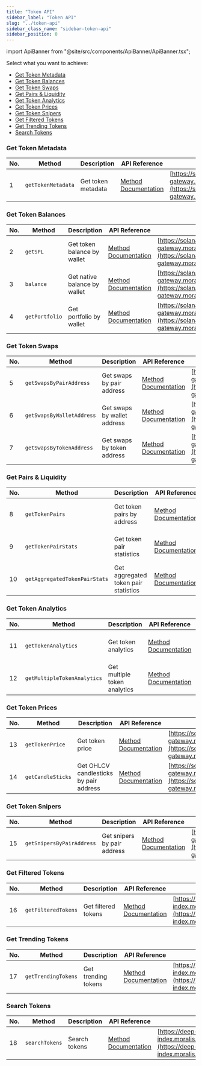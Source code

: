 ```yaml
---
title: "Token API"
sidebar_label: "Token API"
slug: "../token-api"
sidebar_class_name: "sidebar-token-api"
sidebar_position: 0
---
```


import ApiBanner from "@site/src/components/ApiBanner/ApiBanner.tsx";

Select what you want to achieve:

- [Get Token Metadata](#get-token-metadata)
- [Get Token Balances](#get-token-balances)
- [Get Token Swaps](#get-token-swaps)
- [Get Pairs & Liquidity](#get-pairs--liquidity)
- [Get Token Analytics](#get-token-analytics)
- [Get Token Prices](#get-token-prices)
- [Get Token Snipers](#get-token-snipers)
- [Get Filtered Tokens](#get-filtered-tokens)
- [Get Trending Tokens](#get-trending-tokens)
- [Search Tokens](#search-tokens)

### Get Token Metadata

| No. | Method             | Description        | API Reference                                                              | URL                                                                                                                                      |
| --- | ------------------ | ------------------ | -------------------------------------------------------------------------- | ---------------------------------------------------------------------------------------------------------------------------------------- |
| 1   | `getTokenMetadata` | Get token metadata | [Method Documentation](/web3-data-api/solana/reference/get-token-metadata) | [https://solana-gateway.moralis.io/token/:network/:address/metadata](https://solana-gateway.moralis.io/token/:network/:address/metadata) |

### Get Token Balances

| No. | Method         | Description                  | API Reference                                                             | URL                                                                                                                                            |
| --- | -------------- | ---------------------------- | ------------------------------------------------------------------------- | ---------------------------------------------------------------------------------------------------------------------------------------------- |
| 2   | `getSPL`       | Get token balance by wallet  | [Method Documentation](/web3-data-api/solana/reference/get-spl)           | [https://solana-gateway.moralis.io/account/:network/:address/tokens](https://solana-gateway.moralis.io/account/:network/:address/tokens)       |
| 3   | `balance`      | Get native balance by wallet | [Method Documentation](/web3-data-api/solana/reference/sol-balance)       | [https://solana-gateway.moralis.io/account/:network/:address/balance](https://solana-gateway.moralis.io/account/:network/:address/balance)     |
| 4   | `getPortfolio` | Get portfolio by wallet      | [Method Documentation](/web3-data-api/solana/reference/get-sol-portfolio) | [https://solana-gateway.moralis.io/account/:network/:address/portfolio](https://solana-gateway.moralis.io/account/:network/:address/portfolio) |

### Get Token Swaps

| No. | Method                    | Description                 | API Reference                                                                       | URL                                                                                                                                                    |
| --- | ------------------------- | --------------------------- | ----------------------------------------------------------------------------------- | ------------------------------------------------------------------------------------------------------------------------------------------------------ |
| 5   | `getSwapsByPairAddress`   | Get swaps by pair address   | [Method Documentation](/web3-data-api/solana/reference/get-swaps-by-pair-address)   | [https://solana-gateway.moralis.io/token/:network/pairs/:pairAddress/swaps](https://solana-gateway.moralis.io/token/:network/pairs/:pairAddress/swaps) |
| 6   | `getSwapsByWalletAddress` | Get swaps by wallet address | [Method Documentation](/web3-data-api/solana/reference/get-swaps-by-wallet-address) | [https://solana-gateway.moralis.io/token/:network/:tokenAddress/swaps](https://solana-gateway.moralis.io/token/:network/:tokenAddress/swaps)           |
| 7   | `getSwapsByTokenAddress`  | Get swaps by token address  | [Method Documentation](/web3-data-api/solana/reference/get-swaps-by-token-address)  | [https://solana-gateway.moralis.io/account/:network/:walletAddress/swaps](https://solana-gateway.moralis.io/account/:network/:walletAddress/swaps)     |

### Get Pairs & Liquidity

| No. | Method                        | Description                          | API Reference                                                                           | URL                                                                                                                                                    |
| --- | ----------------------------- | ------------------------------------ | --------------------------------------------------------------------------------------- | ------------------------------------------------------------------------------------------------------------------------------------------------------ |
| 8   | `getTokenPairs`               | Get token pairs by address           | [Method Documentation](/web3-data-api/solana/reference/get-token-pairs-by-address)      | [https://solana-gateway.moralis.io/token/:network/:address/pairs](https://solana-gateway.moralis.io/token/:network/:address/pairs)                     |
| 9   | `getTokenPairStats`           | Get token pair statistics            | [Method Documentation](/web3-data-api/solana/reference/get-token-pair-stats)            | [https://solana-gateway.moralis.io/token/:network/pairs/:pairAddress/stats](https://solana-gateway.moralis.io/token/:network/pairs/:pairAddress/stats) |
| 10  | `getAggregatedTokenPairStats` | Get aggregated token pair statistics | [Method Documentation](/web3-data-api/solana/reference/get-aggregated-token-pair-stats) | [https://solana-gateway.moralis.io/token/:network/:address/pairs/stats](https://solana-gateway.moralis.io/token/:network/:address/pairs/stats)         |

### Get Token Analytics

| No. | Method                      | Description                  | API Reference                                                                     | URL                                                                                                                                  |
| --- | --------------------------- | ---------------------------- | --------------------------------------------------------------------------------- | ------------------------------------------------------------------------------------------------------------------------------------ |
| 11  | `getTokenAnalytics`         | Get token analytics          | [Method Documentation](/web3-data-api/evm/reference/get-token-analytics)          | [https://deep-index.moralis.io/api/v2.2/tokens/:address/analytics](https://deep-index.moralis.io/api/v2.2/tokens/:address/analytics) |
| 12  | `getMultipleTokenAnalytics` | Get multiple token analytics | [Method Documentation](/web3-data-api/evm/reference/get-multiple-token-analytics) | [https://deep-index.moralis.io/api/v2.2/tokens/:address/analytics](https://deep-index.moralis.io/api/v2.2/tokens/:address/analytics) |

### Get Token Prices

| No. | Method            | Description                            | API Reference                                                                     | URL                                                                                                                                                    |
| --- | ----------------- | -------------------------------------- | --------------------------------------------------------------------------------- | ------------------------------------------------------------------------------------------------------------------------------------------------------ |
| 13  | `getTokenPrice`   | Get token price                        | [Method Documentation](/web3-data-api/solana/reference/get-sol-token-price)       | [https://solana-gateway.moralis.io/token/:network/:address/price](https://solana-gateway.moralis.io/token/:network/:address/price)                     |
| 14  | `getCandleSticks` | Get OHLCV candlesticks by pair address | [Method Documentation](/web3-data-api/solana/reference/get-ohlcv-by-pair-address) | [https://solana-gateway.moralis.io/token/:network/pairs/:pairAddress/ohlcv](https://solana-gateway.moralis.io/token/:network/pairs/:pairAddress/ohlcv) |

### Get Token Snipers

| No. | Method                    | Description                 | API Reference                                                                       | URL                                                                                                                                                        |
| --- | ------------------------- | --------------------------- | ----------------------------------------------------------------------------------- | ---------------------------------------------------------------------------------------------------------------------------------------------------------- |
| 15  | `getSnipersByPairAddress` | Get snipers by pair address | [Method Documentation](/web3-data-api/solana/reference/get-snipers-by-pair-address) | [https://solana-gateway.moralis.io/token/:network/pairs/:pairAddress/snipers](https://solana-gateway.moralis.io/token/:network/pairs/:pairAddress/snipers) |

### Get Filtered Tokens

| No. | Method              | Description         | API Reference                                                               | URL                                                                                                                |
| --- | ------------------- | ------------------- | --------------------------------------------------------------------------- | ------------------------------------------------------------------------------------------------------------------ |
| 16  | `getFilteredTokens` | Get filtered tokens | [Method Documentation](/web3-data-api/solana/reference/get-filtered-tokens) | [https://deep-index.moralis.io/api/v2.2/discovery/tokens](https://deep-index.moralis.io/api/v2.2/discovery/tokens) |

### Get Trending Tokens

| No. | Method              | Description         | API Reference                                                            | URL                                                                                                              |
| --- | ------------------- | ------------------- | ------------------------------------------------------------------------ | ---------------------------------------------------------------------------------------------------------------- |
| 17  | `getTrendingTokens` | Get trending tokens | [Method Documentation](/web3-data-api/evm/reference/get-trending-tokens) | [https://deep-index.moralis.io/api/v2.2/tokens/trending](https://deep-index.moralis.io/api/v2.2/tokens/trending) |

### Search Tokens

| No. | Method         | Description   | API Reference                                                         | URL                                                                                                          |
| --- | -------------- | ------------- | --------------------------------------------------------------------- | ------------------------------------------------------------------------------------------------------------ |
| 18  | `searchTokens` | Search tokens | [Method Documentation](/web3-data-api/solana/reference/search-tokens) | [https://deep-index.moralis.io/api/v2.2/tokens/search](https://deep-index.moralis.io/api/v2.2/tokens/search) |
